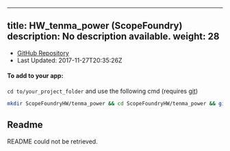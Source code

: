 
---
title: HW_tenma_power (ScopeFoundry)
description: No description available.
weight: 28
---
- [GitHub Repository](https://github.com/ScopeFoundry/HW_tenma_power)
- Last Updated: 2017-11-27T20:35:26Z


#### To add to your app:

`cd to/your_project_folder` and use the following cmd (requires [git](/docs/100_development/20_git/))

```bash
mkdir ScopeFoundryHW/tenma_power && cd ScopeFoundryHW/tenma_power && git init --initial-branch=master && git remote add upstream_ScopeFoundry https://github.com/ScopeFoundry/HW_tenma_power && git pull upstream_ScopeFoundry master && cd ../..
```

## Readme
README could not be retrieved.
